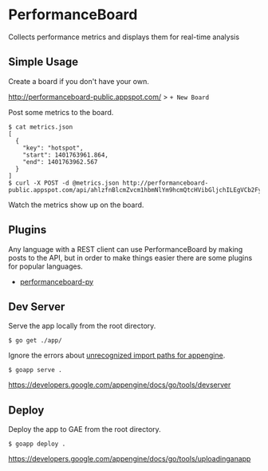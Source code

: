 PerformanceBoard
================

Collects performance metrics and displays them for real-time analysis

Simple Usage
------------

Create a board if you don't have your own.

http://performanceboard-public.appspot.com/ > `+ New Board`

Post some metrics to the board.

```
$ cat metrics.json
[
  {
    "key": "hotspot",
    "start": 1401763961.864,
    "end": 1401763962.567
  }
]
$ curl -X POST -d @metrics.json http://performanceboard-public.appspot.com/api/ahlzfnBlcmZvcm1hbmNlYm9hcmQtcHVibGljchILEgVCb2FyZBiAgICAmc6UCgw
```

Watch the metrics show up on the board.

Plugins
-------

Any language with a REST client can use PerformanceBoard by making posts to the API, but in order
to make things easier there are some plugins for popular languages.

* [performanceboard-py](https://github.com/mgbelisle/performanceboard-py)

Dev Server
----------

Serve the app locally from the root directory.

```
$ go get ./app/
```

Ignore the errors about [unrecognized import paths for appengine](http://stackoverflow.com/questions/22674307/go-get-package-appengine-unrecognized-import-path-appengine).

```
$ goapp serve .
```

https://developers.google.com/appengine/docs/go/tools/devserver

Deploy
------

Deploy the app to GAE from the root directory.

```
$ goapp deploy .
```

https://developers.google.com/appengine/docs/go/tools/uploadinganapp
